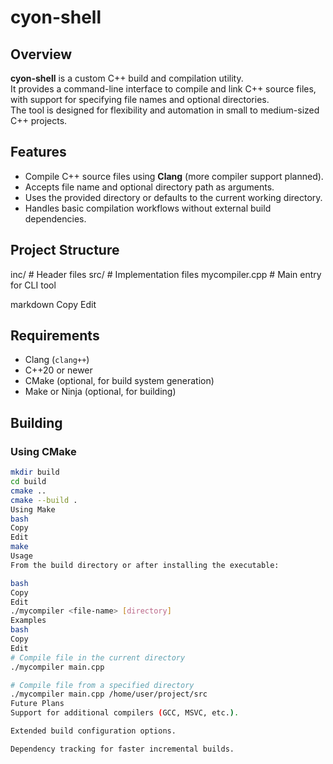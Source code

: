 # cyon-shell

## Overview
**cyon-shell** is a custom C++ build and compilation utility.  
It provides a command-line interface to compile and link C++ source files,  
with support for specifying file names and optional directories.  
The tool is designed for flexibility and automation in small to medium-sized C++ projects.

## Features
- Compile C++ source files using **Clang** (more compiler support planned).
- Accepts file name and optional directory path as arguments.
- Uses the provided directory or defaults to the current working directory.
- Handles basic compilation workflows without external build dependencies.

## Project Structure
inc/ # Header files
src/ # Implementation files
mycompiler.cpp # Main entry for CLI tool

markdown
Copy
Edit

## Requirements
- Clang (`clang++`)
- C++20 or newer
- CMake (optional, for build system generation)
- Make or Ninja (optional, for building)

## Building

### Using CMake
```bash
mkdir build
cd build
cmake ..
cmake --build .
Using Make
bash
Copy
Edit
make
Usage
From the build directory or after installing the executable:

bash
Copy
Edit
./mycompiler <file-name> [directory]
Examples
bash
Copy
Edit
# Compile file in the current directory
./mycompiler main.cpp

# Compile file from a specified directory
./mycompiler main.cpp /home/user/project/src
Future Plans
Support for additional compilers (GCC, MSVC, etc.).

Extended build configuration options.

Dependency tracking for faster incremental builds.
